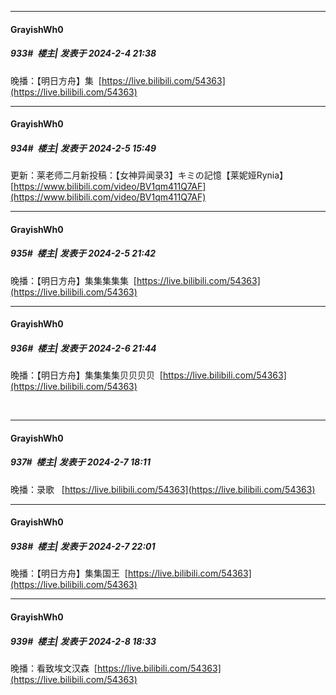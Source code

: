 
*****

####  GrayishWh0  
##### 933#         楼主| 发表于 2024-2-4 21:38

晚播：【明日方舟】集  [https://live.bilibili.com/54363](https://live.bilibili.com/54363)


*****

####  GrayishWh0  
##### 934#         楼主| 发表于 2024-2-5 15:49

更新：莱老师二月新投稿：【女神异闻录3】キミの記憶【莱妮娅Rynia】[https://www.bilibili.com/video/BV1qm411Q7AF](https://www.bilibili.com/video/BV1qm411Q7AF)


*****

####  GrayishWh0  
##### 935#         楼主| 发表于 2024-2-5 21:42

晚播：【明日方舟】集集集集集  [https://live.bilibili.com/54363](https://live.bilibili.com/54363)


*****

####  GrayishWh0  
##### 936#         楼主| 发表于 2024-2-6 21:44

晚播：【明日方舟】集集集集贝贝贝贝  [https://live.bilibili.com/54363](https://live.bilibili.com/54363)

   


*****

####  GrayishWh0  
##### 937#         楼主| 发表于 2024-2-7 18:11

晚播：录歌   [https://live.bilibili.com/54363](https://live.bilibili.com/54363)


*****

####  GrayishWh0  
##### 938#         楼主| 发表于 2024-2-7 22:01

晚播：【明日方舟】集集国王  [https://live.bilibili.com/54363](https://live.bilibili.com/54363)


*****

####  GrayishWh0  
##### 939#         楼主| 发表于 2024-2-8 18:33

晚播：看致埃文汉森  [https://live.bilibili.com/54363](https://live.bilibili.com/54363)

